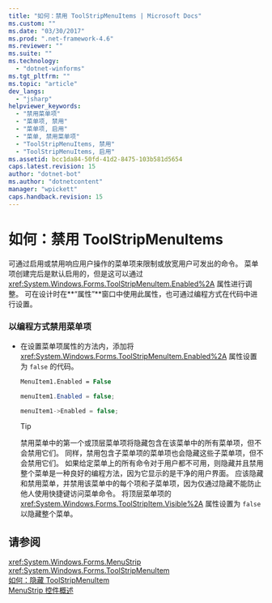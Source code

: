 ```yaml
---
title: "如何：禁用 ToolStripMenuItems | Microsoft Docs"
ms.custom: ""
ms.date: "03/30/2017"
ms.prod: ".net-framework-4.6"
ms.reviewer: ""
ms.suite: ""
ms.technology: 
  - "dotnet-winforms"
ms.tgt_pltfrm: ""
ms.topic: "article"
dev_langs: 
  - "jsharp"
helpviewer_keywords: 
  - "禁用菜单项"
  - "菜单项, 禁用"
  - "菜单项, 启用"
  - "菜单, 禁用菜单项"
  - "ToolStripMenuItems, 禁用"
  - "ToolStripMenuItems, 启用"
ms.assetid: bcc1da84-50fd-41d2-8475-103b581d5654
caps.latest.revision: 15
author: "dotnet-bot"
ms.author: "dotnetcontent"
manager: "wpickett"
caps.handback.revision: 15
---
```

# 如何：禁用 ToolStripMenuItems
可通过启用或禁用响应用户操作的菜单项来限制或放宽用户可发出的命令。  菜单项创建完后是默认启用的，但是这可以通过 <xref:System.Windows.Forms.ToolStripMenuItem.Enabled%2A> 属性进行调整。  可在设计时在**“属性”**窗口中使用此属性，也可通过编程方式在代码中进行设置。  
  
### 以编程方式禁用菜单项  
  
-   在设置菜单项属性的方法内，添加将 <xref:System.Windows.Forms.ToolStripMenuItem.Enabled%2A> 属性设置为 `false` 的代码。  
  
    ```vb  
    MenuItem1.Enabled = False  
    ```  
  
    ```csharp  
    menuItem1.Enabled = false;  
    ```  
  
    ```cpp  
    menuItem1->Enabled = false;  
    ```  
  
    > [!TIP]
    >  禁用菜单中的第一个或顶层菜单项将隐藏包含在该菜单中的所有菜单项，但不会禁用它们。  同样，禁用包含子菜单项的菜单项也会隐藏这些子菜单项，但不会禁用它们。  如果给定菜单上的所有命令对于用户都不可用，则隐藏并且禁用整个菜单是一种良好的编程方法，因为它显示的是干净的用户界面。  应该隐藏和禁用菜单，并禁用该菜单中的每个项和子菜单项，因为仅通过隐藏不能防止他人使用快捷键访问菜单命令。  将顶层菜单项的 <xref:System.Windows.Forms.ToolStripItem.Visible%2A> 属性设置为 `false` 以隐藏整个菜单。  
  
## 请参阅  
 <xref:System.Windows.Forms.MenuStrip>   
 <xref:System.Windows.Forms.ToolStripMenuItem>   
 [如何：隐藏 ToolStripMenuItem](../../../../docs/framework/winforms/controls/how-to-hide-toolstripmenuitems.md)   
 [MenuStrip 控件概述](../../../../docs/framework/winforms/controls/menustrip-control-overview-windows-forms.md)